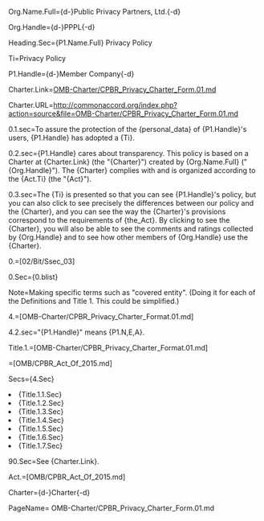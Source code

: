 Org.Name.Full={d-}Public Privacy Partners, Ltd.{-d}

Org.Handle={d-}PPPL{-d}

Heading.Sec={P1.Name.Full} Privacy Policy

Ti=Privacy Policy

P1.Handle={d-}Member Company{-d}

Charter.Link=<a href="{Charter.URL}">OMB-Charter/CPBR_Privacy_Charter_Form.01.md</a>

Charter.URL=http://commonaccord.org/index.php?action=source&file=OMB-Charter/CPBR_Privacy_Charter_Form.01.md

0.1.sec=To assure the protection of the {personal_data} of {P1.Handle}'s users, {P1.Handle} has adopted a {Ti}.

0.2.sec={P1.Handle} cares about transparency.  This policy is based on a Charter at {Charter.Link} (the "{Charter}") created by {Org.Name.Full} ("{Org.Handle}").  The {Charter} complies with and is organized according to the {Act.Ti}  (the "{Act}").

0.3.sec=The {Ti} is presented so that you can see {P1.Handle}'s policy, but you can also click to see precisely the differences between our policy and the {Charter}, and you can see the way the {Charter}'s provisions correspond to the requirements of {the_Act}.  By clicking to see the {Charter}, you will also be able to see the comments and ratings collected by {Org.Handle} and to see how other members of {Org.Handle} use the {Charter}. 

0.=[02/Bit/Ssec_03]

0.Sec={0.blist}

Note=Making specific terms such as "covered entity".  (Doing it for each of the Definitions and Title 1.  This could be simplified.)
 
4.=[OMB-Charter/CPBR_Privacy_Charter_Format.01.md]

4.2.sec="{P1.Handle}" means {P1.N,E,A}.

Title.1.=[OMB-Charter/CPBR_Privacy_Charter_Format.01.md]

=[OMB/CPBR_Act_Of_2015.md]

Secs={4.Sec}<li>{Title.1.1.Sec}<li>{Title.1.2.Sec}<li>{Title.1.3.Sec}<li>{Title.1.4.Sec}<li>{Title.1.5.Sec}<li>{Title.1.6.Sec}<li>{Title.1.7.Sec}

90.Sec=See {Charter.Link}.

Act.=[OMB/CPBR_Act_Of_2015.md]

Charter={d-}Charter{-d}

PageName= OMB-Charter/CPBR_Privacy_Charter_Form.01.md
 &#8195;